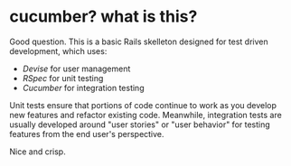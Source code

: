 # cucumber? what is this?

Good question. This is a basic Rails skelleton designed for test driven development, which uses:

- *Devise* for user management
- *RSpec* for unit testing 
- *Cucumber* for integration testing

Unit tests ensure that portions of code continue to work as you develop new features and refactor existing code. Meanwhile, integration tests are usually developed around "user stories" or "user behavior" for testing features from the end user's perspective.

Nice and crisp.
